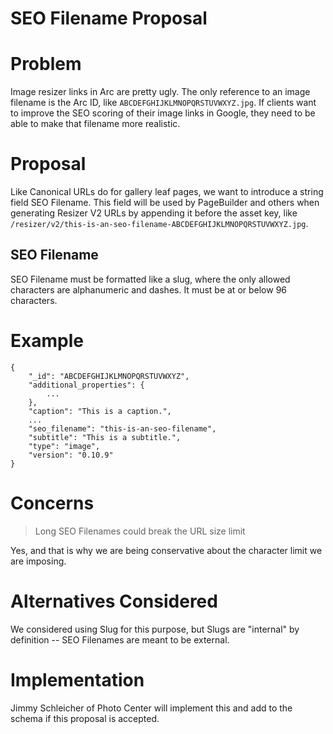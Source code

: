 # SEO Filename Proposal

# Problem

Image resizer links in Arc are pretty ugly. The only reference to an image filename is the Arc ID, like `ABCDEFGHIJKLMNOPQRSTUVWXYZ.jpg`. If clients want to improve the SEO scoring of their image links in Google, they need to be able to make that filename more realistic.

# Proposal

Like Canonical URLs do for gallery leaf pages, we want to introduce a string field SEO Filename. This field will be used by PageBuilder and others when generating Resizer V2 URLs by appending it before the asset key, like `/resizer/v2/this-is-an-seo-filename-ABCDEFGHIJKLMNOPQRSTUVWXYZ.jpg`.

## SEO Filename

SEO Filename must be formatted like a slug, where the only allowed characters are alphanumeric and dashes. It must be at or below 96 characters.

# Example

```
{
    "_id": "ABCDEFGHIJKLMNOPQRSTUVWXYZ",
    "additional_properties": {
        ...
    },
    "caption": "This is a caption.",
    ...
    "seo_filename": "this-is-an-seo-filename",
    "subtitle": "This is a subtitle.",
    "type": "image",
    "version": "0.10.9"
}
```

# Concerns

> Long SEO Filenames could break the URL size limit

Yes, and that is why we are being conservative about the character limit we are imposing.

# Alternatives Considered

We considered using Slug for this purpose, but Slugs are "internal" by definition -- SEO Filenames are meant to be external.

# Implementation

Jimmy Schleicher of Photo Center will implement this and add to the schema if this proposal is accepted.